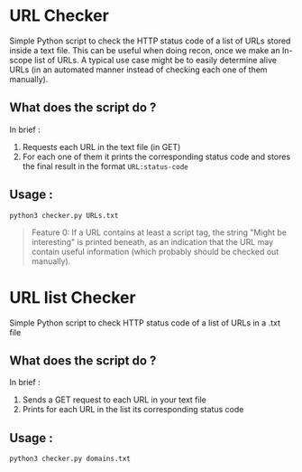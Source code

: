 # URL Checker
Simple Python script to check the HTTP status code of a list of URLs stored inside a text file.
This can be useful when doing recon, once we make an In-scope list of URLs.
A typical use case might be to easily determine alive URLs (in an automated manner instead of checking each one of them manually).


## What does the script do ?
In brief : 
1) Requests each URL in the text file (in GET)
2) For each one of them it prints the corresponding status code and stores the final result in the format ```URL:status-code```

## Usage : 
```python3 checker.py URLs.txt```

> Feature 0:
  If a URL contains at least a script tag, the string "Might be interesting" is printed beneath, as an indication that the URL may
  contain useful information (which probably should be checked out manually).

# URL list Checker
Simple Python script to check HTTP status code of a list of URLs in a .txt file

## What does the script do ?
In brief : 
1) Sends a GET request to each URL in your text file
2) Prints for each URL in the list its corresponding status code

## Usage : 
```python3 checker.py domains.txt```
